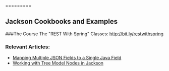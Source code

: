 =========

## Jackson Cookbooks and Examples

###The Course
The "REST With Spring" Classes: http://bit.ly/restwithspring

### Relevant Articles: 
- [Mapping Multiple JSON Fields to a Single Java Field](https://www.baeldung.com/json-multiple-fields-single-java-field)
- [Working with Tree Model Nodes in Jackson](https://www.baeldung.com/jackson-json-node-tree-model)
